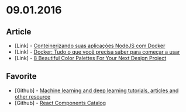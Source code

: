 # 09.01.2016

## Article

- \[Link\] - [Conteinerizando suas aplicações NodeJS com Docker](https://medium.com/@hudsonbrendon/conteinerizando-suas-aplica%C3%A7%C3%B5es-nodejs-com-docker-5d370cb4f5d7#.645e86tbm)
- \[Link\] - [Docker: Tudo o que você precisa saber para começar a usar](https://medium.com/@hudsonbrendon/docker-tudo-o-que-voc%C3%AA-precisa-saber-para-come%C3%A7ar-a-usar-b82b2d4284f0#.47cm636u3)
- \[Link\] - [8 Beautiful Color Palettes For Your Next Design Project](http://digitalsynopsis.com/design/minimal-web-color-palettes-combination-hex-code/)


## Favorite

- \[Github\] - [Machine learning and deep learning tutorials, articles and other resource](https://github.com/ujjwalkarn/Machine-Learning-Tutorials)
- \[Github\] - [React Components Catalog](https://github.com/brillout/awesome-react-components)
